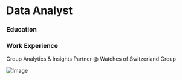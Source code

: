 # Data Analyst

### Education

### Work Experience
Group Analytics & Insights Partner @ Watches of Switzerland Group

![Image](https://github.com/user-attachments/assets/999ae87d-fa82-4097-99cf-d6a7ce29dff8)
